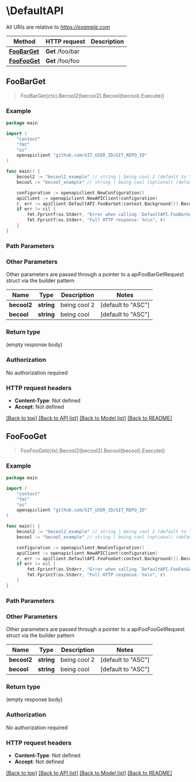 # \DefaultAPI

All URIs are relative to *https://example.com*

Method | HTTP request | Description
------------- | ------------- | -------------
[**FooBarGet**](DefaultAPI.md#FooBarGet) | **Get** /foo/bar | 
[**FooFooGet**](DefaultAPI.md#FooFooGet) | **Get** /foo/foo | 



## FooBarGet

> FooBarGet(ctx).Becool2(becool2).Becool(becool).Execute()



### Example

```go
package main

import (
	"context"
	"fmt"
	"os"
	openapiclient "github.com/GIT_USER_ID/GIT_REPO_ID"
)

func main() {
	becool2 := "becool2_example" // string | being cool 2 (default to "ASC")
	becool := "becool_example" // string | being cool (optional) (default to "ASC")

	configuration := openapiclient.NewConfiguration()
	apiClient := openapiclient.NewAPIClient(configuration)
	r, err := apiClient.DefaultAPI.FooBarGet(context.Background()).Becool2(becool2).Becool(becool).Execute()
	if err != nil {
		fmt.Fprintf(os.Stderr, "Error when calling `DefaultAPI.FooBarGet``: %v\n", err)
		fmt.Fprintf(os.Stderr, "Full HTTP response: %v\n", r)
	}
}
```

### Path Parameters



### Other Parameters

Other parameters are passed through a pointer to a apiFooBarGetRequest struct via the builder pattern


Name | Type | Description  | Notes
------------- | ------------- | ------------- | -------------
 **becool2** | **string** | being cool 2 | [default to &quot;ASC&quot;]
 **becool** | **string** | being cool | [default to &quot;ASC&quot;]

### Return type

 (empty response body)

### Authorization

No authorization required

### HTTP request headers

- **Content-Type**: Not defined
- **Accept**: Not defined

[[Back to top]](#) [[Back to API list]](../README.md#documentation-for-api-endpoints)
[[Back to Model list]](../README.md#documentation-for-models)
[[Back to README]](../README.md)


## FooFooGet

> FooFooGet(ctx).Becool2(becool2).Becool(becool).Execute()



### Example

```go
package main

import (
	"context"
	"fmt"
	"os"
	openapiclient "github.com/GIT_USER_ID/GIT_REPO_ID"
)

func main() {
	becool2 := "becool2_example" // string | being cool 2 (default to "ASC")
	becool := "becool_example" // string | being cool (optional) (default to "ASC")

	configuration := openapiclient.NewConfiguration()
	apiClient := openapiclient.NewAPIClient(configuration)
	r, err := apiClient.DefaultAPI.FooFooGet(context.Background()).Becool2(becool2).Becool(becool).Execute()
	if err != nil {
		fmt.Fprintf(os.Stderr, "Error when calling `DefaultAPI.FooFooGet``: %v\n", err)
		fmt.Fprintf(os.Stderr, "Full HTTP response: %v\n", r)
	}
}
```

### Path Parameters



### Other Parameters

Other parameters are passed through a pointer to a apiFooFooGetRequest struct via the builder pattern


Name | Type | Description  | Notes
------------- | ------------- | ------------- | -------------
 **becool2** | **string** | being cool 2 | [default to &quot;ASC&quot;]
 **becool** | **string** | being cool | [default to &quot;ASC&quot;]

### Return type

 (empty response body)

### Authorization

No authorization required

### HTTP request headers

- **Content-Type**: Not defined
- **Accept**: Not defined

[[Back to top]](#) [[Back to API list]](../README.md#documentation-for-api-endpoints)
[[Back to Model list]](../README.md#documentation-for-models)
[[Back to README]](../README.md)


